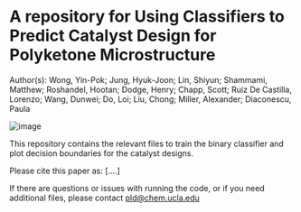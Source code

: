 # A repository for Using Classifiers to Predict Catalyst Design for Polyketone Microstructure

Author(s): Wong, Yin-Pok; Jung, Hyuk-Joon; Lin, Shiyun; Shammami, Matthew; Roshandel, Hootan; Dodge, Henry; Chapp, Scott; Ruiz De Castilla, Lorenzo; Wang, Dunwei; Do, Loi; Liu, Chong; Miller, Alexander; Diaconescu, Paula

![image](https://github.com/user-attachments/assets/1adcb0d3-4869-49bd-baeb-67ea0bebbc3b)



This repository contains the relevant files to train the binary classifier and plot decision boundaries for the catalyst designs. 

Please cite this paper as:
[....]

If there are questions or issues with running the code, or if you need additional files, please contact pld@chem.ucla.edu

